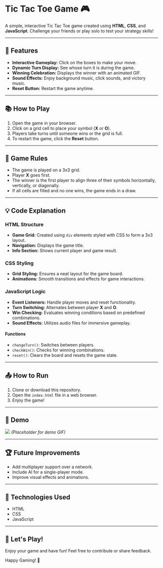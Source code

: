 # Tic Tac Toe Game 🎮

A simple, interactive Tic Tac Toe game created using **HTML**, **CSS**, and **JavaScript**. Challenge your friends or play solo to test your strategy skills!

---

## 🔧 Features

- **Interactive Gameplay:** Click on the boxes to make your move.
- **Dynamic Turn Display:** See whose turn it is during the game.
- **Winning Celebration:** Displays the winner with an animated GIF.
- **Sound Effects:** Enjoy background music, click sounds, and victory music.
- **Reset Button:** Restart the game anytime.

---

## 📚 How to Play

1. Open the game in your browser.
2. Click on a grid cell to place your symbol (**X** or **O**).
3. Players take turns until someone wins or the grid is full.
4. To restart the game, click the **Reset** button.

---

## 📏 Game Rules

- The game is played on a 3x3 grid.
- Player **X** goes first.
- The winner is the first player to align three of their symbols horizontally, vertically, or diagonally.
- If all cells are filled and no one wins, the game ends in a draw.

---

## 💡 Code Explanation

### HTML Structure

- **Game Grid:** Created using `div` elements styled with CSS to form a 3x3 layout.
- **Navigation:** Displays the game title.
- **Info Section:** Shows current player and game result.

### CSS Styling

- **Grid Styling:** Ensures a neat layout for the game board.
- **Animations:** Smooth transitions and effects for game interactions.

### JavaScript Logic

- **Event Listeners:** Handle player moves and reset functionality.
- **Turn Switching:** Alternates between player **X** and **O**.
- **Win Checking:** Evaluates winning conditions based on predefined combinations.
- **Sound Effects:** Utilizes audio files for immersive gameplay.

#### Functions

- `changeTurn()`: Switches between players.
- `checkWin()`: Checks for winning combinations.
- `reset()`: Clears the board and resets the game state.

---

## 📤 How to Run

1. Clone or download this repository.
2. Open the `index.html` file in a web browser.
3. Enjoy the game!

---

## 💃 Demo

![](game-preview.gif) *(Placeholder for demo GIF)*

---

## 🏆 Future Improvements

- Add multiplayer support over a network.
- Include AI for a single-player mode.
- Improve visual effects and animations.

---

## 🔧 Technologies Used

- HTML
- CSS
- JavaScript

---

## 🚀 Let's Play!

Enjoy your game and have fun! Feel free to contribute or share feedback.

Happy Gaming! 💪

